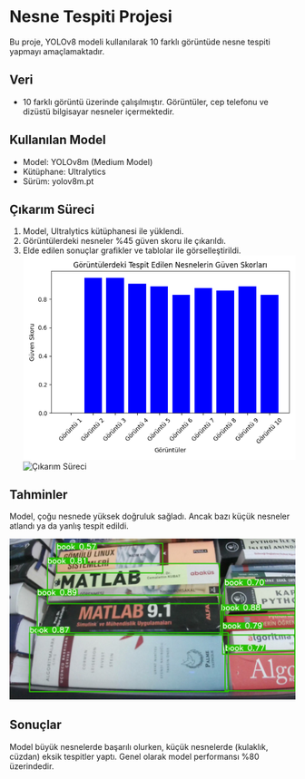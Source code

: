# Nesne Tespiti Projesi

Bu proje, YOLOv8 modeli kullanılarak 10 farklı görüntüde nesne tespiti yapmayı amaçlamaktadır.

## Veri
- 10 farklı görüntü üzerinde çalışılmıştır. Görüntüler, cep telefonu ve dizüstü bilgisayar nesneler içermektedir.

## Kullanılan Model
- Model: YOLOv8m (Medium Model)
- Kütüphane: Ultralytics
- Sürüm: yolov8m.pt

## Çıkarım Süreci
1. Model, Ultralytics kütüphanesi ile yüklendi.
2. Görüntülerdeki nesneler %45 güven skoru ile çıkarıldı.
3. Elde edilen sonuçlar grafikler ve tablolar ile görselleştirildi.
![Çıkarım Süreci](Figure_1.png)
![Çıkarım Süreci](output.png)

## Tahminler
Model, çoğu nesnede yüksek doğruluk sağladı. Ancak bazı küçük nesneler atlandı ya da yanlış tespit edildi.

![Tahmin](runs\detect\predict5\7.jpg)

## Sonuçlar
Model büyük nesnelerde başarılı olurken, küçük nesnelerde (kulaklık, cüzdan) eksik tespitler yaptı. Genel olarak model performansı %80 üzerindedir.
